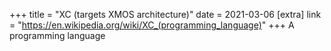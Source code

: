+++
title = "XC (targets XMOS architecture)"
date = 2021-03-06
[extra]
link = "https://en.wikipedia.org/wiki/XC_(programming_language)"
+++
A programming language

